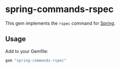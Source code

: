 # spring-commands-rspec

This gem implements the `rspec` command for
[Spring](https://github.com/jonleighton/spring).

## Usage

Add to your Gemfile:

``` ruby
gem "spring-commands-rspec"
```
